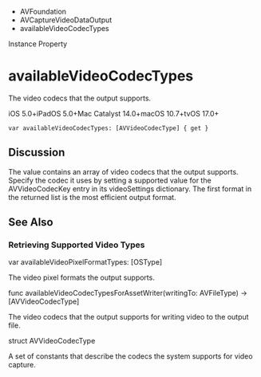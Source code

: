 

- AVFoundation
- AVCaptureVideoDataOutput
-  availableVideoCodecTypes 

Instance Property

# availableVideoCodecTypes

The video codecs that the output supports.

iOS 5.0+iPadOS 5.0+Mac Catalyst 14.0+macOS 10.7+tvOS 17.0+

``` source
var availableVideoCodecTypes: [AVVideoCodecType] { get }
```

## Discussion

The value contains an array of video codecs that the output supports. Specify the codec it uses by setting a supported value for the AVVideoCodecKey entry in its videoSettings dictionary. The first format in the returned list is the most efficient output format.

## See Also

### Retrieving Supported Video Types

var availableVideoPixelFormatTypes: [OSType]

The video pixel formats the output supports.

func availableVideoCodecTypesForAssetWriter(writingTo: AVFileType) -> [AVVideoCodecType]

The video codecs that the output supports for writing video to the output file.

struct AVVideoCodecType

A set of constants that describe the codecs the system supports for video capture.

